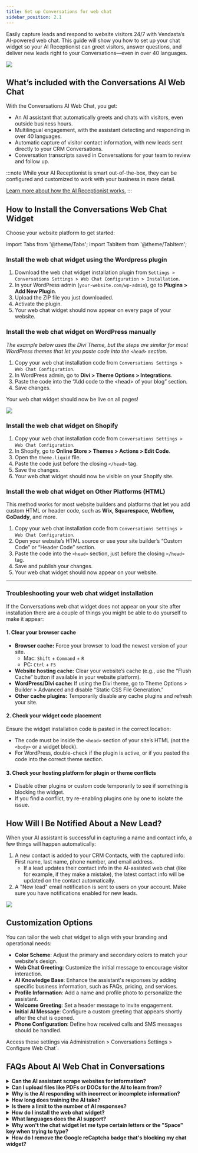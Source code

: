 ```yaml
---
title: Set up Conversations for web chat
sidebar_position: 2.1
---
```

Easily capture leads and respond to website visitors 24/7 with Vendasta’s AI-powered web chat. This guide will show you how to set up your chat widget so your AI Receptionist can greet visitors, answer questions, and deliver new leads right to your Conversations—even in over 40 languages.

![](/img/conversations/web_chat_widget_welcome.png)

## What’s included with the Conversations AI Web Chat

With the Conversations AI Web Chat, you get:

- An AI assistant that automatically greets and chats with visitors, even outside business hours.
- Multilingual engagement, with the assistant detecting and responding in over 40 languages.
- Automatic capture of visitor contact information, with new leads sent directly to your CRM Conversations.
- Conversation transcripts saved in Conversations for your team to review and follow up.

:::note
While your AI Receptionist is smart out-of-the-box, they can be configured and customized to work with your business in more detail.

[Learn more about how the AI Receptionist works.](../ai/ai-workforce/ai-receptionist)
:::

## How to Install the Conversations Web Chat Widget

Choose your website platform to get started:

import Tabs from '@theme/Tabs';
import TabItem from '@theme/TabItem';

<Tabs>
  <TabItem value="wordpress" label="WordPress">

### Install the web chat widget using the Wordpress plugin

1. Download the web chat widget installation plugin from `Settings > Conversations Settings > Web Chat Configuration > Installation`.
2. In your WordPress admin (`your-website.com/wp-admin`), go to **Plugins > Add New Plugin**.
3. Upload the ZIP file you just downloaded.
4. Activate the plugin.
5. Your web chat widget should now appear on every page of your website.

### Install the web chat widget on WordPress manually

_The example below uses the Divi Theme, but the steps are similar for most WordPress themes that let you paste code into the `<head>` section._

1. Copy your web chat installation code from `Conversations Settings > Web Chat Configuration`.
2. In WordPress admin, go to **Divi > Theme Options > Integrations**.
3. Paste the code into the “Add code to the &lt;head&gt; of your blog” section.
4. Save changes.  

Your web chat widget should now be live on all pages!

![](/img/conversations/wordpress.png)

  </TabItem>
  <TabItem value="shopify" label="Shopify">

### Install the web chat widget on Shopify

1. Copy your web chat installation code from `Conversations Settings > Web Chat Configuration`.
2. In Shopify, go to **Online Store > Themes > Actions > Edit Code**.
3. Open the `theme.liquid` file.
4. Paste the code just before the closing `</head>` tag.
5. Save the changes.
6. Your web chat widget should now be visible on your Shopify site.

  </TabItem>
  <TabItem value="custom-html" label="Other Platforms (HTML)">

### Install the web chat widget on Other Platforms (HTML)

This method works for most website builders and platforms that let you add custom HTML or header code, such as **Wix, Squarespace, Webflow, GoDaddy**, and more.

1. Copy your web chat installation code from `Conversations Settings > Web Chat Configuration`.
2. Open your website’s HTML source or use your site builder’s “Custom Code” or “Header Code” section.
3. Paste the code into the `<head>` section, just before the closing `</head>` tag.
4. Save and publish your changes.
5. Your web chat widget should now appear on your website.

  </TabItem>
</Tabs>


---

### Troubleshooting your web chat widget installation 

If the Conversations web chat widget does not appear on your site after installation there are a couple of things you might be able to do yourself to make it appear:

#### 1. Clear your browser cache

- **Browser cache:** Force your browser to load the newest version of your site.
  - Mac: `Shift` + `Command` + `R`
  - PC: `Ctrl` + `F5`
- **Website hosting cache:** Clear your website’s cache (e.g., use the “Flush Cache” button if available in your website platform).
- **WordPress/Divi cache:** If using the Divi theme, go to Theme Options > Builder > Advanced and disable “Static CSS File Generation.”
- **Other cache plugins:** Temporarily disable any cache plugins and refresh your site.

#### 2. Check your widget code placement

Ensure the widget installation code is pasted in the correct location:
- The code must be inside the `<head>` section of your site’s HTML (not the `<body>` or a widget block).
- For WordPress, double-check if the plugin is active, or if you pasted the code into the correct theme section.

#### 3. Check your hosting platform for plugin or theme conflicts

- Disable other plugins or custom code temporarily to see if something is blocking the widget.
- If you find a conflict, try re-enabling plugins one by one to isolate the issue.

## How Will I Be Notified About a New Lead?

When your AI assistant is successful in capturing a name and contact info, a few things will happen automatically:

1. A new contact is added to your CRM Contacts, with the captured info: First name, last name, phone number, and email address.
   * If a lead updates their contact info in the AI-assisted web chat (like for example, if they make a mistake), the latest contact info will be updated on the contact automatically.
2. A "New lead" email notification is sent to users on your account. Make sure you have notifications enabled for new leads.

![](/img/conversations/web_chat_ai_new_lead.png)

## Customization Options

You can tailor the web chat widget to align with your branding and operational needs:

- **Color Scheme**: Adjust the primary and secondary colors to match your website's design.
- **Web Chat Greeting**: Customize the initial message to encourage visitor interaction.
- **AI Knowledge Base**: Enhance the assistant's responses by adding specific business information, such as FAQs, pricing, and services.
- **Profile Information**: Add a name and profile photo to personalize the assistant.
- **Welcome Greeting**: Set a header message to invite engagement.
- **Initial AI Message**: Configure a custom greeting that appears shortly after the chat is opened.
- **Phone Configuration**: Define how received calls and SMS messages should be handled.

Access these settings via Administration > Conversations Settings > Configure Web Chat`.

## FAQs About AI Web Chat in Conversations

<details>
<summary><strong>Can the AI assistant scrape websites for information?</strong></summary>

Yes, the AI can be trained on website content to enhance its knowledge base.
</details>

<details>
<summary><strong>Can I upload files like PDFs or DOCs for the AI to learn from?</strong></summary>

Currently, only raw text can be added to the AI's knowledge base.
</details>

<details>
<summary><strong>Why is the AI responding with incorrect or incomplete information?</strong></summary>

The information the AI responds to inquiries with is based on the source information it has only. The web chat tool shows you directly inside the Conversations chat record where it got the source information from, like a quick audit. You can then make the change on your website or inside your AI knowledge base. The most common culprit is old or incorrect information found on the website.
</details>

<details>
<summary><strong>How long does training the AI take?</strong></summary>

Training duration varies based on website size but typically takes between 1-5 minutes.
</details>

<details>
<summary><strong>Is there a limit to the number of AI responses?</strong></summary>

No, unlimited AI responses are included with Conversations Pro.
</details>

<details>
<summary><strong>How do I install the web chat widget?</strong></summary>

Copy and paste the installation code into the `<head>` section of your website's HTML. Detailed instructions are provided above.
</details>

<details>
<summary><strong>What languages does the AI support?</strong></summary>

The AI assistant can respond in over 40 languages, including English, Spanish, French, German, Italian, Turkish, Polish, Ukrainian, Russian, Japanese, and Chinese.
</details>

<details>
<summary><strong>Why won't the chat widget let me type certain letters or the "Space" key when trying to type?</strong></summary>

Some plugins can interfere with the ability to type in the widget because they “hijack” that key for their own functions.

For example, website admins will have trouble typing messages into the web chat widget when the WordPress Jetpack plugin is enabled because it hijacks some of the keys to open and close their own chat functions. Disabling the JetPack plugin will restore the function of these keys.

Smooth scrolling website features can also interfere with the ability of your website visitors to type the ‘space’ key with the web chat widget. If you have the Divi theme on a WordPress website, you can disable smooth scrolling by going to Divi > Theme Options and disabling the Smooth Scrolling functions.
</details>

<details>
<summary><strong>How do I remove the Google reCaptcha badge that's blocking my chat widget?</strong></summary>

When reCAPTCHA is being used on a website form, this badge will appear in the bottom right of a webpage – which could be in the way of the web chat widget.

You can hide the badge completely on your website with some custom CSS; just make sure to follow Google’s required alternative ways to inform the user that reCAPTCHA is being used.

Read more: https://developers.google.com/recaptcha/docs/faq#id-like-to-hide-the-recaptcha-badge.-what-is-allowed

To hide the reCAPTCHA badge, go to your website CSS editor:

- Log in to your WordPress dashboard  
- Go to Appearance » Customizer  
- Click Additional CSS  
- Add the snippet:

```css
.grecaptcha-badge {
  visibility: hidden !important;
}
```

- Save and preview your website.
</details>
